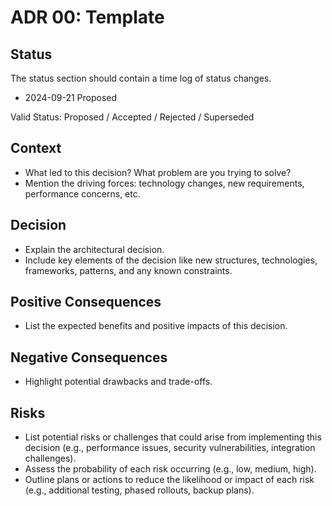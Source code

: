 # ADR 00: Template

## Status

The status section should contain a time log of status changes.

- 2024-09-21 Proposed

Valid Status:
Proposed / Accepted / Rejected / Superseded

## Context

- What led to this decision? What problem are you trying to solve?
- Mention the driving forces: technology changes, new requirements, performance concerns, etc.

## Decision

- Explain the architectural decision.
- Include key elements of the decision like new structures, technologies, frameworks, patterns, and any known constraints.

## Positive Consequences

- List the expected benefits and positive impacts of this decision.

## Negative Consequences

- Highlight potential drawbacks and trade-offs.

## Risks

- List potential risks or challenges that could arise from implementing this decision (e.g., performance issues, security vulnerabilities, integration challenges).
- Assess the probability of each risk occurring (e.g., low, medium, high).
- Outline plans or actions to reduce the likelihood or impact of each risk (e.g., additional testing, phased rollouts, backup plans).
